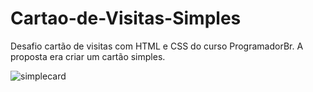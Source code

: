 # Cartao-de-Visitas-Simples
Desafio cartão de visitas com HTML e CSS do curso ProgramadorBr. A proposta era criar um cartão simples.


![simplecard](https://user-images.githubusercontent.com/73203425/116774809-6afebc80-aa35-11eb-8c18-623b10dc685e.png)
